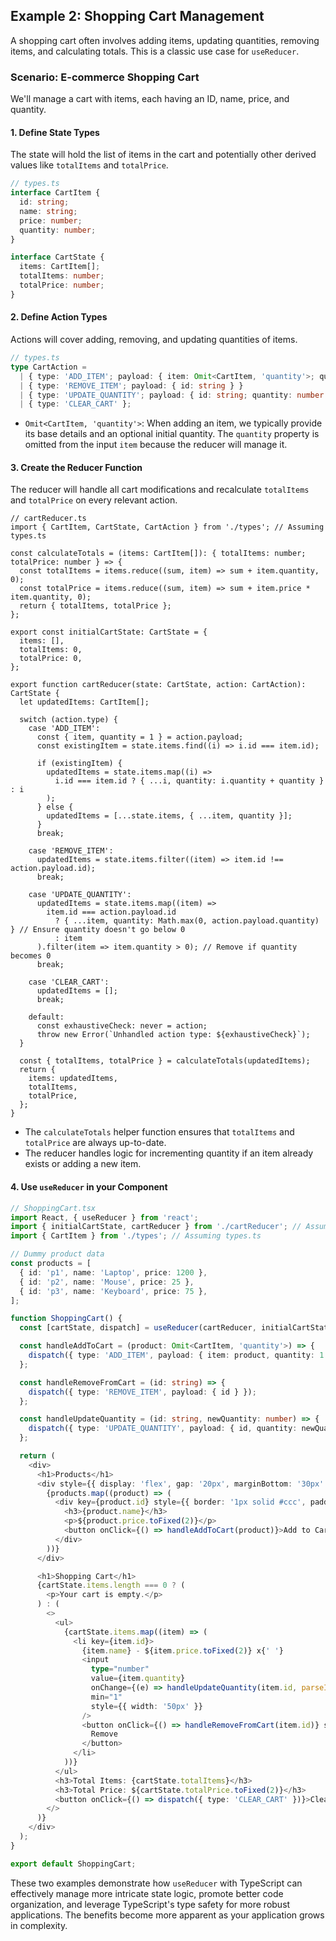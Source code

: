 ## Example 2: Shopping Cart Management

A shopping cart often involves adding items, updating quantities, removing items, and calculating totals. This is a classic use case for `useReducer`.

### Scenario: E-commerce Shopping Cart

We'll manage a cart with items, each having an ID, name, price, and quantity.

#### 1\. Define State Types

The state will hold the list of items in the cart and potentially other derived values like `totalItems` and `totalPrice`.

```ts
// types.ts
interface CartItem {
  id: string;
  name: string;
  price: number;
  quantity: number;
}

interface CartState {
  items: CartItem[];
  totalItems: number;
  totalPrice: number;
}
```

#### 2\. Define Action Types

Actions will cover adding, removing, and updating quantities of items.

```typescript
// types.ts
type CartAction =
  | { type: 'ADD_ITEM'; payload: { item: Omit<CartItem, 'quantity'>; quantity?: number } }
  | { type: 'REMOVE_ITEM'; payload: { id: string } }
  | { type: 'UPDATE_QUANTITY'; payload: { id: string; quantity: number } }
  | { type: 'CLEAR_CART' };
```

* `Omit<CartItem, 'quantity'>`: When adding an item, we typically provide its base details and an optional initial quantity. The `quantity` property is omitted from the input `item` because the reducer will manage it.

#### 3\. Create the Reducer Function

The reducer will handle all cart modifications and recalculate `totalItems` and `totalPrice` on every relevant action.

```tsx
// cartReducer.ts
import { CartItem, CartState, CartAction } from './types'; // Assuming types.ts

const calculateTotals = (items: CartItem[]): { totalItems: number; totalPrice: number } => {
  const totalItems = items.reduce((sum, item) => sum + item.quantity, 0);
  const totalPrice = items.reduce((sum, item) => sum + item.price * item.quantity, 0);
  return { totalItems, totalPrice };
};

export const initialCartState: CartState = {
  items: [],
  totalItems: 0,
  totalPrice: 0,
};

export function cartReducer(state: CartState, action: CartAction): CartState {
  let updatedItems: CartItem[];

  switch (action.type) {
    case 'ADD_ITEM':
      const { item, quantity = 1 } = action.payload;
      const existingItem = state.items.find((i) => i.id === item.id);

      if (existingItem) {
        updatedItems = state.items.map((i) =>
          i.id === item.id ? { ...i, quantity: i.quantity + quantity } : i
        );
      } else {
        updatedItems = [...state.items, { ...item, quantity }];
      }
      break;

    case 'REMOVE_ITEM':
      updatedItems = state.items.filter((item) => item.id !== action.payload.id);
      break;

    case 'UPDATE_QUANTITY':
      updatedItems = state.items.map((item) =>
        item.id === action.payload.id
          ? { ...item, quantity: Math.max(0, action.payload.quantity) } // Ensure quantity doesn't go below 0
          : item
      ).filter(item => item.quantity > 0); // Remove if quantity becomes 0
      break;

    case 'CLEAR_CART':
      updatedItems = [];
      break;

    default:
      const exhaustiveCheck: never = action;
      throw new Error(`Unhandled action type: ${exhaustiveCheck}`);
  }

  const { totalItems, totalPrice } = calculateTotals(updatedItems);
  return {
    items: updatedItems,
    totalItems,
    totalPrice,
  };
}
```

* The `calculateTotals` helper function ensures that `totalItems` and `totalPrice` are always up-to-date.
* The reducer handles logic for incrementing quantity if an item already exists or adding a new item.

#### 4\. Use `useReducer` in your Component

```typescript
// ShoppingCart.tsx
import React, { useReducer } from 'react';
import { initialCartState, cartReducer } from './cartReducer'; // Assuming cartReducer.ts
import { CartItem } from './types'; // Assuming types.ts

// Dummy product data
const products = [
  { id: 'p1', name: 'Laptop', price: 1200 },
  { id: 'p2', name: 'Mouse', price: 25 },
  { id: 'p3', name: 'Keyboard', price: 75 },
];

function ShoppingCart() {
  const [cartState, dispatch] = useReducer(cartReducer, initialCartState);

  const handleAddToCart = (product: Omit<CartItem, 'quantity'>) => {
    dispatch({ type: 'ADD_ITEM', payload: { item: product, quantity: 1 } });
  };

  const handleRemoveFromCart = (id: string) => {
    dispatch({ type: 'REMOVE_ITEM', payload: { id } });
  };

  const handleUpdateQuantity = (id: string, newQuantity: number) => {
    dispatch({ type: 'UPDATE_QUANTITY', payload: { id, quantity: newQuantity } });
  };

  return (
    <div>
      <h1>Products</h1>
      <div style={{ display: 'flex', gap: '20px', marginBottom: '30px' }}>
        {products.map((product) => (
          <div key={product.id} style={{ border: '1px solid #ccc', padding: '10px' }}>
            <h3>{product.name}</h3>
            <p>${product.price.toFixed(2)}</p>
            <button onClick={() => handleAddToCart(product)}>Add to Cart</button>
          </div>
        ))}
      </div>

      <h1>Shopping Cart</h1>
      {cartState.items.length === 0 ? (
        <p>Your cart is empty.</p>
      ) : (
        <>
          <ul>
            {cartState.items.map((item) => (
              <li key={item.id}>
                {item.name} - ${item.price.toFixed(2)} x{' '}
                <input
                  type="number"
                  value={item.quantity}
                  onChange={(e) => handleUpdateQuantity(item.id, parseInt(e.target.value))}
                  min="1"
                  style={{ width: '50px' }}
                />
                <button onClick={() => handleRemoveFromCart(item.id)} style={{ marginLeft: '10px' }}>
                  Remove
                </button>
              </li>
            ))}
          </ul>
          <h3>Total Items: {cartState.totalItems}</h3>
          <h3>Total Price: ${cartState.totalPrice.toFixed(2)}</h3>
          <button onClick={() => dispatch({ type: 'CLEAR_CART' })}>Clear Cart</button>
        </>
      )}
    </div>
  );
}

export default ShoppingCart;
```

These two examples demonstrate how `useReducer` with TypeScript can effectively manage more intricate state logic, promote better code organization, and leverage TypeScript's type safety for more robust applications. The benefits become more apparent as your application grows in complexity.
